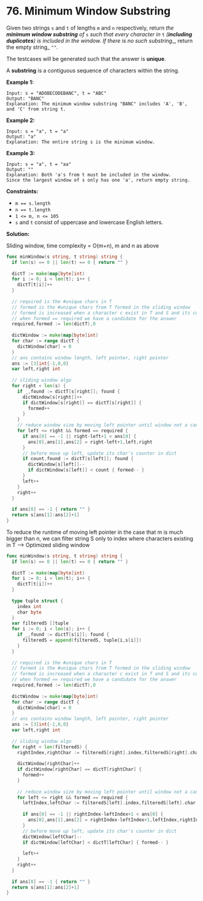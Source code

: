 # 76. Minimum Window Substring

Given two strings  `s`  and  `t`  of lengths  `m`  and  `n`  respectively, return  _the  **minimum window substring**  of_ `s` _such that every character in_ `t` _(**including duplicates**) is included in the window. If there is no such substring__, return the empty string_ `""`_._

The testcases will be generated such that the answer is  **unique**.

A  **substring**  is a contiguous sequence of characters within the string.

**Example 1:**

	Input: s = "ADOBECODEBANC", t = "ABC"
	Output: "BANC"
	Explanation: The minimum window substring "BANC" includes 'A', 'B', and 'C' from string t.

**Example 2:**

	Input: s = "a", t = "a"
	Output: "a"
	Explanation: The entire string s is the minimum window.

**Example 3:**

	Input: s = "a", t = "aa"
	Output: ""
	Explanation: Both 'a's from t must be included in the window.
	Since the largest window of s only has one 'a', return empty string.

**Constraints:**

-   `m == s.length`
-   `n == t.length`
-   `1 <= m, n <= 105`
-   `s`  and  `t`  consist of uppercase and lowercase English letters.

**Solution:**

Sliding window, time complexity = O(m+n), m and n as above

```go
func minWindow(s string, t string) string {
  if len(s) == 0 || len(t) == 0 { return "" }
  
  dictT := make(map[byte]int)
  for i := 0; i < len(t); i++ {
    dictT[t[i]]++
  }
  
  // required is the #unique chars in T
  // formed is the #unique chars from T formed in the sliding window
  // formed is increased when a character c exist in T and S and its counter matched the that from dictT
  // when formed == required we have a candidate for the answer
  required,formed := len(dictT),0
  
  dictWindow := make(map[byte]int)
  for char := range dictT {
    dictWindow[char] = 0
  }
  // ans contains window length, left pointer, right pointer
  ans := [3]int{-1,0,0}
  var left,right int
  
  // sliding window algo
  for right < len(s) {
    if _,found := dictT[s[right]]; found {
      dictWindow[s[right]]++
      if dictWindow[s[right]] == dictT[s[right]] {
        formed++
      }
    }
    // reduce window size by moving left pointer until window not a candidate anymore
    for left <= right && formed == required {
      if ans[0] == -1 || right-left+1 < ans[0] {
        ans[0],ans[1],ans[2] = right-left+1,left,right
      }
      // before move up left, update its char's counter in dict
      if count,found := dictT[s[left]]; found {
        dictWindow[s[left]]--
        if dictWindow[s[left]] < count { formed-- }
      }
      left++
    }
    right++
  }
  
  if ans[0] == -1 { return "" }
  return s[ans[1]:ans[2]+1]
}
```

To reduce the runtime of moving left pointer in the case that m is much bigger than n, we can filter string S only to index where  characters existing in T --> Optimized sliding window

```go
func minWindow(s string, t string) string {
  if len(s) == 0 || len(t) == 0 { return "" }
  
  dictT := make(map[byte]int)
  for i := 0; i < len(t); i++ {
    dictT[t[i]]++
  }
  
  type tuple struct {
    index int
    char byte
  }
  var filteredS []tuple
  for i := 0; i < len(s); i++ {
    if _,found := dictT[s[i]]; found {
      filteredS = append(filteredS, tuple{i,s[i]})
    }
  }
  
  // required is the #unique chars in T
  // formed is the #unique chars from T formed in the sliding window
  // formed is increased when a character c exist in T and S and its counter matched the that from dictT
  // when formed == required we have a candidate for the answer
  required,formed := len(dictT),0
  
  dictWindow := make(map[byte]int)
  for char := range dictT {
    dictWindow[char] = 0
  }
  // ans contains window length, left pointer, right pointer
  ans := [3]int{-1,0,0}
  var left,right int
  
  // sliding window algo
  for right < len(filteredS) {
    rightIndex,rightChar := filteredS[right].index,filteredS[right].char
    
    dictWindow[rightChar]++
    if dictWindow[rightChar] == dictT[rightChar] {
      formed++
    }    
    
    // reduce window size by moving left pointer until window not a candidate anymore
    for left <= right && formed == required {
      leftIndex,leftChar := filteredS[left].index,filteredS[left].char
      
      if ans[0] == -1 || rightIndex-leftIndex+1 < ans[0] {
        ans[0],ans[1],ans[2] = rightIndex-leftIndex+1,leftIndex,rightIndex
      }
      // before move up left, update its char's counter in dict
      dictWindow[leftChar]--
      if dictWindow[leftChar] < dictT[leftChar] { formed-- }
      
      left++
    }
    right++
  }
  
  if ans[0] == -1 { return "" }
  return s[ans[1]:ans[2]+1]
}
```